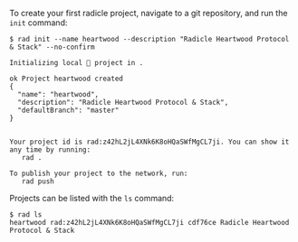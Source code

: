
To create your first radicle project, navigate to a git repository, and run
the `init` command:

```
$ rad init --name heartwood --description "Radicle Heartwood Protocol & Stack" --no-confirm

Initializing local 🌱 project in .

ok Project heartwood created
{
  "name": "heartwood",
  "description": "Radicle Heartwood Protocol & Stack",
  "defaultBranch": "master"
}


Your project id is rad:z42hL2jL4XNk6K8oHQaSWfMgCL7ji. You can show it any time by running:
   rad .

To publish your project to the network, run:
   rad push

```

Projects can be listed with the `ls` command:

```
$ rad ls
heartwood rad:z42hL2jL4XNk6K8oHQaSWfMgCL7ji cdf76ce Radicle Heartwood Protocol & Stack
```
